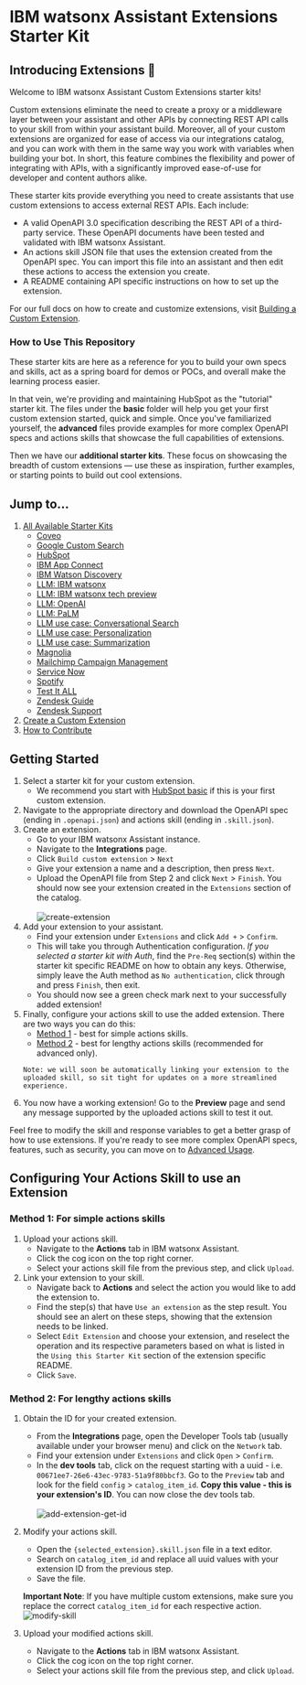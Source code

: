 # IBM watsonx Assistant Extensions Starter Kit

## Introducing Extensions :tada:

Welcome to IBM watsonx Assistant Custom Extensions starter kits!

Custom extensions eliminate the need to create a proxy or a middleware layer between your assistant and other APIs by connecting REST API calls to your skill from within your assistant build. Moreover, all of your custom extensions are organized for ease of access via our integrations catalog, and you can work with them in the same way you work with variables when building your bot. In short, this feature combines the flexibility and power of integrating with APIs, with a significantly improved ease-of-use for developer and content authors alike.

These starter kits provide everything you need to create assistants that use custom extensions to access external REST APIs. Each include:

- A valid OpenAPI 3.0 specification describing the REST API of a third-party service. These OpenAPI documents have been tested and validated with IBM watsonx Assistant.
- An actions skill JSON file that uses the extension created from the OpenAPI spec. You can import this file into an assistant and then edit these actions to access the extension you create.
- A README containing API specific instructions on how to set up the extension.

For our full docs on how to create and customize extensions, visit [Building a Custom Extension](https://cloud.ibm.com/docs/watson-assistant?topic=watson-assistant-build-custom-extension).

### How to Use This Repository

These starter kits are here as a reference for you to build your own specs and skills, act as a spring board for demos or POCs, and overall make the learning process easier.

In that vein, we're providing and maintaining HubSpot as the "tutorial" starter kit. The files under the **basic** folder will help you get your first custom extension started, quick and simple. Once you've familiarized yourself, the **advanced** files provide examples for more complex OpenAPI specs and actions skills that showcase the full capabilities of extensions.

Then we have our **additional starter kits**. These focus on showcasing the breadth of custom extensions &mdash; use these as inspiration, further examples, or starting points to build out cool extensions.

## Jump to...

1. [All Available Starter Kits](./starter-kits/)
   - [Coveo](./starter-kits/coveo/)
   - [Google Custom Search](./starter-kits/google-custom-search/)
   - [HubSpot](./starter-kits/hubspot/)
   - [IBM App Connect](./starter-kits/appconnect/)
   - [IBM Watson Discovery](./starter-kits/watson-discovery/)
   - [LLM: IBM watsonx](./starter-kits/language-model-watsonx/)
   - [LLM: IBM watsonx tech preview](./starter-kits/language-model-watsonx-tech-preview/)
   - [LLM: OpenAI](./starter-kits/language-model-openai/)
   - [LLM: PaLM](./starter-kits/language-model-palm-api/)
   - [LLM use case: Conversational Search](./starter-kits/language-model-conversational-search/)
   - [LLM use case: Personalization](./starter-kits/language-model-personalization/)
   - [LLM use case: Summarization](./starter-kits/language-model-summarization/)
   - [Magnolia](./starter-kits/magnolia/)
   - [Mailchimp Campaign Management](./starter-kits/mailchimp/)
   - [Service Now](./starter-kits/servicenow/)
   - [Spotify](./starter-kits/spotify/)
   - [Test It ALL](./starter-kits/testitall/)
   - [Zendesk Guide](./starter-kits/zendesk-guide/)
   - [Zendesk Support](./starter-kits/zendesk-support/)
1. [Create a Custom Extension](#getting-started)
1. [How to Contribute](./docs/CONTRIBUTING.md)

## Getting Started

1. Select a starter kit for your custom extension.
   - We recommend you start with [HubSpot basic](./starter-kits/hubspot/basic) if this is your first custom extension.
1. Navigate to the appropriate directory and download the OpenAPI spec (ending in `.openapi.json`) and actions skill (ending in `.skill.json`).
1. Create an extension.
   - Go to your IBM watsonx Assistant instance.
   - Navigate to the **Integrations** page.
   - Click `Build custom extension` > `Next`
   - Give your extension a name and a description, then press `Next`.
   - Upload the OpenAPI file from Step 2 and click `Next` > `Finish`. You should now see your extension created in the `Extensions` section of the catalog.
     <br><br>
     ![create-extension](./assets/create-extension.gif)
1. Add your extension to your assistant.
   - Find your extension under `Extensions` and click `Add +` > `Confirm`.
   - This will take you through Authentication configuration. _If you selected a starter kit with Auth_, find the `Pre-Req` section(s) within the starter kit specific README on how to obtain any keys. Otherwise, simply leave the Auth method as `No authentication`, click through and press `Finish`, then exit.
   - You should now see a green check mark next to your successfully added extension!
1. Finally, configure your actions skill to use the added extension. There are two ways you can do this: <br>
   - [Method 1](#method-1-best-for-simple-actions-skills) - best for simple actions skills.
   - [Method 2](#method-2-best-for-lengthy-actions-skills) - best for lengthy actions skills (recommended for advanced only). <br>
   ```
   Note: we will soon be automatically linking your extension to the uploaded skill, so sit tight for updates on a more streamlined experience.
   ```
1. You now have a working extension! Go to the **Preview** page and send any message supported by the uploaded actions skill to test it out.

Feel free to modify the skill and response variables to get a better grasp of how to use extensions. If you're ready to see more complex OpenAPI specs, features, such as security, you can move on to [Advanced Usage](./docs/ADVANCED_USAGE.md).

## Configuring Your Actions Skill to use an Extension

### **Method 1**: For simple actions skills

1. Upload your actions skill.
   - Navigate to the **Actions** tab in IBM watsonx Assistant.
   - Click the cog icon on the top right corner.
   - Select your actions skill file from the previous step, and click `Upload`.
1. Link your extension to your skill.
   - Navigate back to **Actions** and select the action you would like to add the extension to.
   - Find the step(s) that have `Use an extension` as the step result. You should see an alert on these steps, showing that the extension needs to be linked.
   - Select `Edit Extension` and choose your extension, and reselect the operation and its respective parameters based on what is listed in the `Using this Starter Kit` section of the extension specific README.
   - Click `Save`.

### **Method 2**: For lengthy actions skills

1. Obtain the ID for your created extension.
   - From the **Integrations** page, open the Developer Tools tab (usually available under your browser menu) and click on the `Network` tab.
   - Find your extension under `Extensions` and click `Open` > `Confirm`.
   - In the **dev tools** tab, click on the request starting with a uuid - i.e. `00671ee7-26e6-43ec-9783-51a9f80bbcf3`. Go to the `Preview` tab and look for the field `config` > `catalog_item_id`. **Copy this value - this is your extension's ID**. You can now close the dev tools tab.
     <br><br>
     ![add-extension-get-id](./assets/add-extension-get-id.gif)
1. Modify your actions skill.

   - Open the `{selected_extension}.skill.json` file in a text editor.
   - Search on `catalog_item_id` and replace all uuid values with your extension ID from the previous step.
   - Save the file.

   **Important Note**: If you have multiple custom extensions, make sure you replace the correct `catalog_item_id` for each respective action.
   <br>
   ![modify-skill](./assets/modify-skill.gif)

1. Upload your modified actions skill.
   - Navigate to the **Actions** tab in IBM watsonx Assistant.
   - Click the cog icon on the top right corner.
   - Select your actions skill file from the previous step, and click `Upload`.
